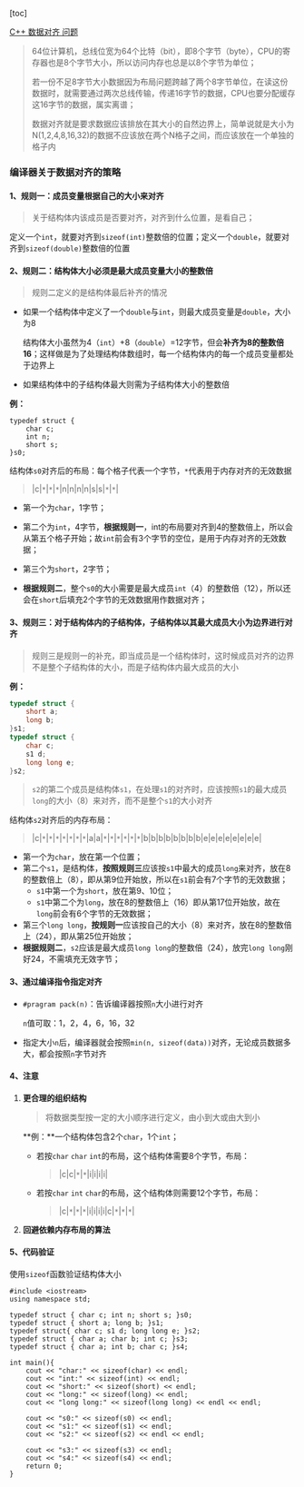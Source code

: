 [toc]

[C++ 数据对齐 问题](http://www.vvbin.com/?p=553)

> 64位计算机，总线位宽为64个比特（bit），即8个字节（byte），CPU的寄存器也是8个字节大小，所以访问内存也总是以8个字节为单位；
>
> 若一份不足8字节大小数据因为布局问题跨越了两个8字节单位，在读这份数据时，就需要通过两次总线传输，传递16字节的数据，CPU也要分配缓存这16字节的数据，属实离谱；
>
> 数据对齐就是要求数据应该排放在其大小的自然边界上，简单说就是大小为N(1,2,4,8,16,32)的数据不应该放在两个N格子之间，而应该放在一个单独的格子内

### 编译器关于数据对齐的策略

#### 1、规则一：成员变量根据自己的大小来对齐

> 关于结构体内该成员是否要对齐，对齐到什么位置，是看自己；

定义一个`int`，就要对齐到`sizeof(int)`整数倍的位置；定义一个`double`，就要对齐到`sizeof(double)`整数倍的位置

#### 2、规则二：结构体大小必须是最大成员变量大小的整数倍

> 规则二定义的是结构体最后补齐的情况

- 如果一个结构体中定义了一个`double`与`int`，则最大成员变量是`double`，大小为8

  结构体大小虽然为4（`int`）+8（`double`）=12字节，但会**补齐为8的整数倍16**；这样做是为了处理结构体数组时，每一个结构体内的每一个成员变量都处于边界上
  
- 如果结构体中的子结构体最大则需为子结构体大小的整数倍

**例：**

```
typedef struct {
	char c;
	int n;
	short s;
}s0;
```

结构体`s0`对齐后的布局：每个格子代表一个字节，`*`代表用于内存对齐的无效数据

> |c|`*`|`*`|`*`|n|n|n|n|s|s|`*`|`*`| 

- 第一个为`char`，1字节；

- 第二个为`int`，4字节，**根据规则一**，int的布局要对齐到4的整数倍上，所以会从第五个格子开始；故`int`前会有3个字节的空位，是用于内存对齐的无效数据；

- 第三个为`short`，2字节；
- **根据规则二**，整个`s0`的大小需要是最大成员`int`（4）的整数倍（12），所以还会在`short`后填充2个字节的无效数据用作数据对齐；

#### 3、规则三：对于结构体内的子结构体，子结构体以其最大成员大小为边界进行对齐

> 规则三是规则一的补充，即当成员是一个结构体时，这时候成员对齐的边界不是整个子结构体的大小，而是子结构体内最大成员的大小

**例：**

```c++
typedef struct {
	short a;
	long b;
}s1;
typedef struct {
	char c;
	s1 d;
	long long e;
}s2;
```

> `s2`的第二个成员是结构体`s1`，在处理`s1`的对齐时，应该按照`s1`的最大成员`long`的大小（8）来对齐，而不是整个`s1`的大小对齐

结构体`s2`对齐后的内存布局：

> |c|`*`|`*`|`*`|`*`|`*`|`*`|`*`|a|a|`*`|`*`|`*`|`*`|`*`|`*`|b|b|b|b|b|b|b|b|e|e|e|e|e|e|e|e|

-  第一个为`char`，放在第一个位置；
- 第二个`s1`，是结构体，**按照规则三**应该按`s1`中最大的成员`long`来对齐，放在8的整数倍上（8），即从第9位开始放，所以在`s1`前会有7个字节的无效数据；
  - `s1`中第一个为`short`，放在第9、10位；
  - `s1`中第二个为`long`，放在8的整数倍上（16）即从第17位开始放，故在`long`前会有6个字节的无效数据；
- 第三个`long long`，**按规则一**应该按自己的大小（8）来对齐，放在8的整数倍上（24），即从第25位开始放；
- **根据规则二**，`s2`应该是最大成员`long long`的整数倍（24），放完`long long`刚好24，不需填充无效字节；

#### 3、通过编译指令指定对齐

- `#pragram pack(n)`：告诉编译器按照`n`大小进行对齐

  `n`值可取：1，2，4，6，16，32

- 指定大小`n`后，编译器就会按照`min(n, sizeof(data))`对齐，无论成员数据多大，都会按照`n`字节对齐

#### 4、注意

1. **更合理的组织结构**

   > 将数据类型按一定的大小顺序进行定义，由小到大或由大到小

   **例：**一个结构体包含2个`char`，1个`int`；

   - 若按`char` `char` `int`的布局，这个结构体需要8个字节，布局：

     > |c|c|`*`|`*`|i|i|i|i|

   - 若按`char` `int` `char`的布局，这个结构体则需要12个字节，布局：

     > |c|`*`|`*`|`*`|i|i|i|i|c|`*`|`*`|`*`|

2. **回避依赖内存布局的算法**

#### 5、代码验证

使用`sizeof`函数验证结构体大小

```
#include <iostream>
using namespace std;

typedef struct { char c; int n; short s; }s0;
typedef struct { short a; long b; }s1;
typedef struct{ char c; s1 d; long long e; }s2;
typedef struct { char a; char b; int c; }s3;
typedef struct { char a; int b; char c; }s4;

int main(){
	cout << "char:" << sizeof(char) << endl;
	cout << "int:" << sizeof(int) << endl;
	cout << "short:" << sizeof(short) << endl;
	cout << "long:" << sizeof(long) << endl;
	cout << "long long:" << sizeof(long long) << endl << endl;

    cout << "s0:" << sizeof(s0) << endl;
    cout << "s1:" << sizeof(s1) << endl;
    cout << "s2:" << sizeof(s2) << endl << endl;

	cout << "s3:" << sizeof(s3) << endl;
	cout << "s4:" << sizeof(s4) << endl;
    return 0;
}
```



